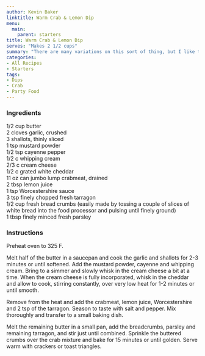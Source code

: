 ```yaml
---
author: Kevin Baker
linktitle: Warm Crab & Lemon Dip
menu:
  main:
    parent: starters
title: Warm Crab & Lemon Dip
serves: "Makes 2 1/2 cups"
summary: "There are many variations on this sort of thing, but I like this one particularly -- the fresh tarragon saves this hot dip from drownding in its own richness."
categories:
- All Recipes
- Starters
tags: 
- Dips
- Crab
- Party Food
---
```

### Ingredients

<div class="ingredient-list">

1/2 cup butter  
2 cloves garlic, crushed  
3 shallots, thinly sliced  
1 tsp mustard powder  
1/2 tsp cayenne pepper  
1/2 c whipping cream  
2/3 c cream cheese  
1/2 c grated white cheddar  
11 oz can jumbo lump crabmeat, drained  
2 tbsp lemon juice  
1 tsp Worcestershire sauce  
3 tsp finely chopped fresh tarragon  
1/2 cup fresh bread crumbs (easily made by tossing a couple of slices of white bread into the food processor and pulsing until finely ground)  
1 tbsp finely minced fresh parsley  

</div>

### Instructions

Preheat oven to 325 F.

Melt half of the butter in a saucepan and cook the garlic and shallots for 2-3 minutes or until softened. Add the mustard powder, cayenne and whipping cream. Bring to a simmer and slowly whisk in the cream cheese a bit at a time. When the cream cheese is fully incorporated, whisk in the cheddar and allow to cook, stirring constantly, over very low heat for 1-2 minutes or until smooth. 

Remove from the heat and add the crabmeat, lemon juice, Worcestershire and 2 tsp of the tarragon. Season to taste with salt and pepper. Mix thoroughly and transfer to a small baking dish.

Melt the remaining butter in a small pan, add the breadcrumbs, parsley and remaining tarragon, and stir just until combined. Sprinkle the buttered crumbs over the crab mixture and bake for 15 minutes or until golden. Serve warm with crackers or toast triangles.